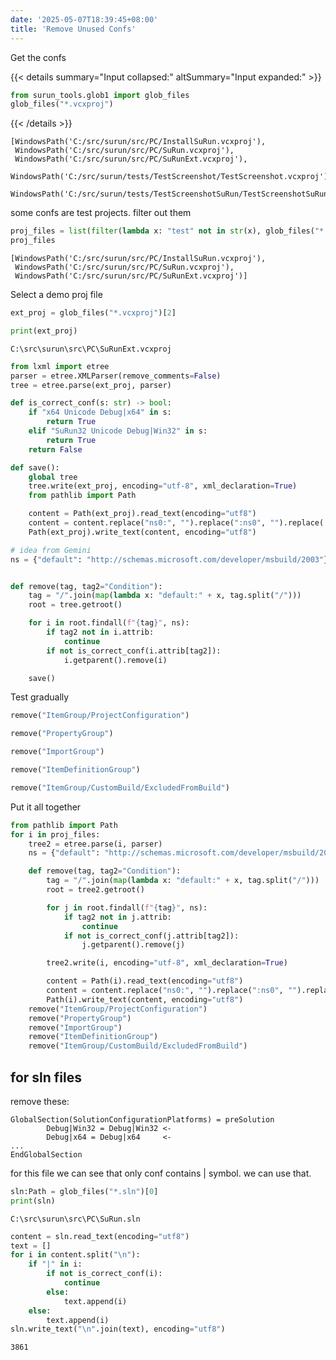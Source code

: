 ```yaml
---
date: '2025-05-07T18:39:45+08:00'
title: 'Remove Unused Confs'
---
```


Get the confs


{{< details summary="Input collapsed:" altSummary="Input expanded:" >}}
```python
from surun_tools.glob1 import glob_files
glob_files("*.vcxproj")
```
{{< /details >}}





    [WindowsPath('C:/src/surun/src/PC/InstallSuRun.vcxproj'),
     WindowsPath('C:/src/surun/src/PC/SuRun.vcxproj'),
     WindowsPath('C:/src/surun/src/PC/SuRunExt.vcxproj'),
     WindowsPath('C:/src/surun/tests/TestScreenshot/TestScreenshot.vcxproj'),
     WindowsPath('C:/src/surun/tests/TestScreenshotSuRun/TestScreenshotSuRun.vcxproj')]



some confs are test projects. filter out them


```python
proj_files = list(filter(lambda x: "test" not in str(x), glob_files("*.vcxproj")))
proj_files
```




    [WindowsPath('C:/src/surun/src/PC/InstallSuRun.vcxproj'),
     WindowsPath('C:/src/surun/src/PC/SuRun.vcxproj'),
     WindowsPath('C:/src/surun/src/PC/SuRunExt.vcxproj')]



Select a demo proj file


```python
ext_proj = glob_files("*.vcxproj")[2]
```


```python
print(ext_proj)
```

    C:\src\surun\src\PC\SuRunExt.vcxproj
    


```python
from lxml import etree
parser = etree.XMLParser(remove_comments=False)
tree = etree.parse(ext_proj, parser)
```


```python
def is_correct_conf(s: str) -> bool:
    if "x64 Unicode Debug|x64" in s:
        return True
    elif "SuRun32 Unicode Debug|Win32" in s:
        return True
    return False
```


```python
def save():
    global tree
    tree.write(ext_proj, encoding="utf-8", xml_declaration=True)
    from pathlib import Path

    content = Path(ext_proj).read_text(encoding="utf8")
    content = content.replace("ns0:", "").replace(":ns0", "").replace('/>', ' />')
    Path(ext_proj).write_text(content, encoding="utf8")
```


```python
# idea from Gemini
ns = {"default": "http://schemas.microsoft.com/developer/msbuild/2003"}


def remove(tag, tag2="Condition"):
    tag = "/".join(map(lambda x: "default:" + x, tag.split("/")))
    root = tree.getroot()

    for i in root.findall(f"{tag}", ns):
        if tag2 not in i.attrib:
            continue
        if not is_correct_conf(i.attrib[tag2]):
            i.getparent().remove(i)

    save()
```

Test gradually


```python
remove("ItemGroup/ProjectConfiguration")

```


```python
remove("PropertyGroup")
```


```python
remove("ImportGroup")
```


```python
remove("ItemDefinitionGroup")
```


```python
remove("ItemGroup/CustomBuild/ExcludedFromBuild")
```

Put it all together


```python
from pathlib import Path
for i in proj_files:
    tree2 = etree.parse(i, parser)
    ns = {"default": "http://schemas.microsoft.com/developer/msbuild/2003"}

    def remove(tag, tag2="Condition"):
        tag = "/".join(map(lambda x: "default:" + x, tag.split("/")))
        root = tree2.getroot()

        for j in root.findall(f"{tag}", ns):
            if tag2 not in j.attrib:
                continue
            if not is_correct_conf(j.attrib[tag2]):
                j.getparent().remove(j)

        tree2.write(i, encoding="utf-8", xml_declaration=True)

        content = Path(i).read_text(encoding="utf8")
        content = content.replace("ns0:", "").replace(":ns0", "").replace('/>', ' />')
        Path(i).write_text(content, encoding="utf8")
    remove("ItemGroup/ProjectConfiguration")
    remove("PropertyGroup")
    remove("ImportGroup")
    remove("ItemDefinitionGroup")
    remove("ItemGroup/CustomBuild/ExcludedFromBuild")
```

## for sln files

remove these:
```
GlobalSection(SolutionConfigurationPlatforms) = preSolution
		Debug|Win32 = Debug|Win32 <-
		Debug|x64 = Debug|x64     <-
...
EndGlobalSection
```

for this file we can see that only conf contains | symbol. we can use that.


```python
sln:Path = glob_files("*.sln")[0]
print(sln)
```

    C:\src\surun\src\PC\SuRun.sln
    


```python
content = sln.read_text(encoding="utf8")
text = []
for i in content.split("\n"):
    if "|" in i:
        if not is_correct_conf(i):
            continue
        else:
            text.append(i)
    else:
        text.append(i)
sln.write_text("\n".join(text), encoding="utf8")
```




    3861




```python

```
